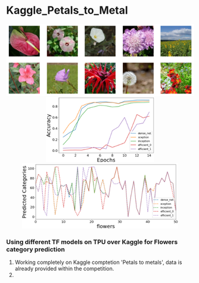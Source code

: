 # Kaggle_Petals_to_Metal

<p align="center">
<img src="https://github.com/maneesh51/Kaggle_Petals_to_Metal/blob/main/Fig00.png" width="716">
<img src="https://github.com/maneesh51/Kaggle_Petals_to_Metal/blob/main/Fig1.png" width="290">
<img src="https://github.com/maneesh51/Kaggle_Petals_to_Metal/blob/main/Fig2.png"width="420">
</p>

### Using different TF models on TPU over Kaggle for Flowers category prediction

1. Working completely on Kaggle comptetion 'Petals to metals', data is already provided within the competition.
2. 
